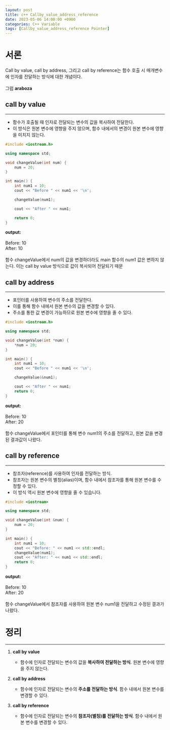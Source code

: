 ```yaml
---
layout: post
title: c++ Callby_value_address_reference
date: 2023-05-06 14:00:00 +0900
categories: C++ Variable
tags: [Callby_value_address_reference Pointer]
---
```


# 서론
Call by value, call by address, 그리고 call by reference는 함수 호출 시 매개변수에 인자를 전달하는 방식에 대한 개념이다. <br/><br/>
그럼 **araboza**

## call by value
-----------
- 함수가 호출될 때 인자로 전달되는 변수의 값을 복사하여 전달한다. 
- 이 방식은 원본 변수에 영향을 주지 않으며, 함수 내에서의 변경이 원본 변수에 영향을 미치지 않는다.

```cpp
#include <iostream.h>

using namespace std;

void changeValue(int num) {
    num = 20;
}

int main() {
    int num1 = 10;
    cout << "Before " << num1 << '\n';

    changeValue(num1);

    cout << "After " << num1;

    return 0;
}
```
**output:** <br/><br/>
Before: 10 <br/>
After: 10 <br/><br/>
함수 changeValue에서 num의 값을 변경하더라도 main 함수의 num1 값은 변하지 않는다. 이는 call by value 방식으로 값이 복사되어 전달되기 때문

## call by address
--------------
- 포인터를 사용하여 변수의 주소를 전달한다.
- 이를 통해 함수 내에서 원본 변수의 값을 변경할 수 있다. 
- 주소를 통한 값 변경이 가능하므로 원본 변수에 영향을 줄 수 있다.

```cpp
#include <iostream.h>

using namespace std;

void changeValue(int *num) {
    *num = 20;
}

int main() {
    int num1 = 10;
    cout << "Before " << num1 << '\n';

    changeValue(&num1);

    cout << "After " << num1;
    return 0;
}
```
**output:** <br/><br/>
Before: 10<br/>
After: 20<br/><br/>
함수 changeValue에서 포인터를 통해 변수 num1의 주소를 전달하고, 원본 값을 변경된 결과값이 나왔다.

## call by reference
----------
- 참조자(reference)를 사용하여 인자를 전달하는 방식. 
- 참조자는 원본 변수의 별칭(alias)이며, 함수 내에서 참조자를 통해 원본 변수를 수정할 수 있다. 
- 이 방식 역시 원본 변수에 영향을 줄 수 있습니다.

```cpp
#include <iostream>

using namespace std;

void changeValue(int &num) {
    num = 20;
}

int main() {
    int num1 = 10;
    cout << "Before: " << num1 << std::endl;
    changeValue(num1);
    cout << "After: " << num1 << std::endl;
    return 0;
}
```
**output:** <br/><br/>
Before: 10<br/>
After: 20<br/><br/>
함수 changeValue에서 참조자를 사용하여 원본 변수 num1을 전달하고 수정된 결과가 나왔다.

# 정리
----------------
1. **call by value**
    - 함수에 인자로 전달되는 변수의 값을 **복사하여 전달하는 방식**. 원본 변수에 영향을 주지 않는다.

2. **call by address**
    - 함수에 인자로 전달되는 변수의 **주소를 전달하는 방식**. 함수 내에서 원본 변수를 변경할 수 있다.

3. **call by reference**
    - 함수에 인자로 전달되는 변수의 **참조자(별칭)를 전달하는 방식**. 함수 내에서 원본 변수를 변경할 수 있다.